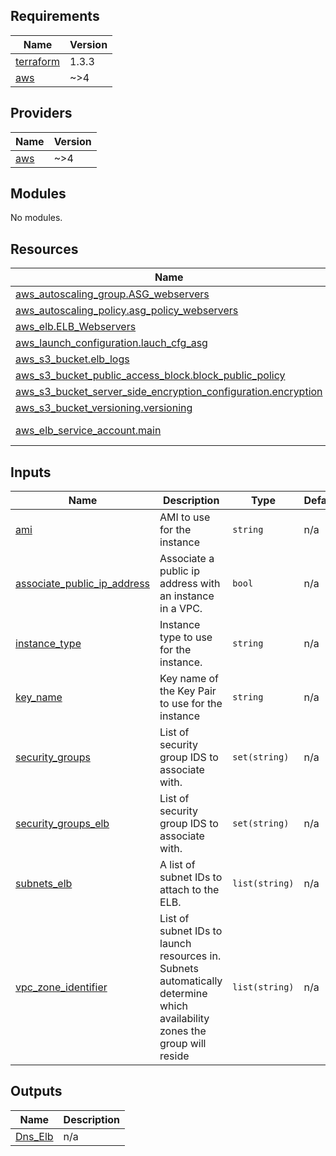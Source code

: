<!-- BEGINNING OF PRE-COMMIT-TERRAFORM DOCS HOOK -->
## Requirements

| Name | Version |
|------|---------|
| <a name="requirement_terraform"></a> [terraform](#requirement\_terraform) | 1.3.3 |
| <a name="requirement_aws"></a> [aws](#requirement\_aws) | ~>4 |

## Providers

| Name | Version |
|------|---------|
| <a name="provider_aws"></a> [aws](#provider\_aws) | ~>4 |

## Modules

No modules.

## Resources

| Name | Type |
|------|------|
| [aws_autoscaling_group.ASG_webservers](https://registry.terraform.io/providers/hashicorp/aws/latest/docs/resources/autoscaling_group) | resource |
| [aws_autoscaling_policy.asg_policy_webservers](https://registry.terraform.io/providers/hashicorp/aws/latest/docs/resources/autoscaling_policy) | resource |
| [aws_elb.ELB_Webservers](https://registry.terraform.io/providers/hashicorp/aws/latest/docs/resources/elb) | resource |
| [aws_launch_configuration.lauch_cfg_asg](https://registry.terraform.io/providers/hashicorp/aws/latest/docs/resources/launch_configuration) | resource |
| [aws_s3_bucket.elb_logs](https://registry.terraform.io/providers/hashicorp/aws/latest/docs/resources/s3_bucket) | resource |
| [aws_s3_bucket_public_access_block.block_public_policy](https://registry.terraform.io/providers/hashicorp/aws/latest/docs/resources/s3_bucket_public_access_block) | resource |
| [aws_s3_bucket_server_side_encryption_configuration.encryption](https://registry.terraform.io/providers/hashicorp/aws/latest/docs/resources/s3_bucket_server_side_encryption_configuration) | resource |
| [aws_s3_bucket_versioning.versioning](https://registry.terraform.io/providers/hashicorp/aws/latest/docs/resources/s3_bucket_versioning) | resource |
| [aws_elb_service_account.main](https://registry.terraform.io/providers/hashicorp/aws/latest/docs/data-sources/elb_service_account) | data source |

## Inputs

| Name | Description | Type | Default | Required |
|------|-------------|------|---------|:--------:|
| <a name="input_ami"></a> [ami](#input\_ami) | AMI to use for the instance | `string` | n/a | yes |
| <a name="input_associate_public_ip_address"></a> [associate\_public\_ip\_address](#input\_associate\_public\_ip\_address) | Associate a public ip address with an instance in a VPC. | `bool` | n/a | yes |
| <a name="input_instance_type"></a> [instance\_type](#input\_instance\_type) | Instance type to use for the instance. | `string` | n/a | yes |
| <a name="input_key_name"></a> [key\_name](#input\_key\_name) | Key name of the Key Pair to use for the instance | `string` | n/a | yes |
| <a name="input_security_groups"></a> [security\_groups](#input\_security\_groups) | List of security group IDS to associate with. | `set(string)` | n/a | yes |
| <a name="input_security_groups_elb"></a> [security\_groups\_elb](#input\_security\_groups\_elb) | List of security group IDS to associate with. | `set(string)` | n/a | yes |
| <a name="input_subnets_elb"></a> [subnets\_elb](#input\_subnets\_elb) | A list of subnet IDs to attach to the ELB. | `list(string)` | n/a | yes |
| <a name="input_vpc_zone_identifier"></a> [vpc\_zone\_identifier](#input\_vpc\_zone\_identifier) | List of subnet IDs to launch resources in. Subnets automatically determine which availability zones the group will reside | `list(string)` | n/a | yes |

## Outputs

| Name | Description |
|------|-------------|
| <a name="output_Dns_Elb"></a> [Dns\_Elb](#output\_Dns\_Elb) | n/a |
<!-- END OF PRE-COMMIT-TERRAFORM DOCS HOOK -->
